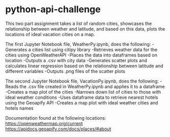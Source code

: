 # python-api-challenge

This two part assignment takes a list of random cities, showcases the relationship between weather and latitude, and based on this data, plots the locations of ideal vacation cities on a map.

The first Jupyter Notebook file, WeatherPy.ipynb, does the following:
    -Generates a cities list using citipy library
    -Retrieves weather data for the cities using OpenWeatherAPI
    -Places the data into dataframes based on location
    -Outputs a .csv with city data
    -Generates scatter plots and calculates linear regression based on the 
     relationship between latitude and different variables
    -Outputs .png files of the scatter plots

The second Jupyter Notebook file, VacationPy.ipynb, does the following:
    -Reads the .csv file created in WeatherPy.ipynb and applies it to a dataframe
    -Creates a map plot of the cities
    -Narrows down list of cities to those with ideal weather conditions
    -Uses dataframe data to retrieve nearest hotels using the Geoapify API
    -Creates a map plot with ideal weather cities and hotels names

Documentation found at the following locations:
    https://openweathermap.org/current
    https://apidocs.geoapify.com/docs/places/#about
